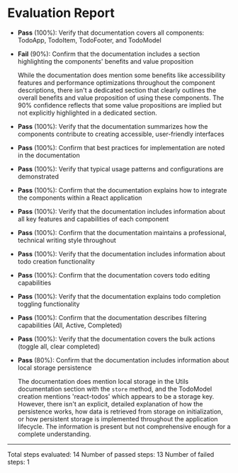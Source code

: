 # Evaluation Report

- **Pass** (100%): Verify that documentation covers all components: TodoApp, TodoItem, TodoFooter, and TodoModel
- **Fail** (90%): Confirm that the documentation includes a section highlighting the components' benefits and value proposition
  
  While the documentation does mention some benefits like accessibility features and performance optimizations throughout the component descriptions, there isn't a dedicated section that clearly outlines the overall benefits and value proposition of using these components. The 90% confidence reflects that some value propositions are implied but not explicitly highlighted in a dedicated section.

- **Pass** (100%): Verify that the documentation summarizes how the components contribute to creating accessible, user-friendly interfaces
- **Pass** (100%): Confirm that best practices for implementation are noted in the documentation
- **Pass** (100%): Verify that typical usage patterns and configurations are demonstrated
- **Pass** (100%): Confirm that the documentation explains how to integrate the components within a React application
- **Pass** (100%): Verify that the documentation includes information about all key features and capabilities of each component
- **Pass** (100%): Confirm that the documentation maintains a professional, technical writing style throughout
- **Pass** (100%): Verify that the documentation includes information about todo creation functionality
- **Pass** (100%): Confirm that the documentation covers todo editing capabilities
- **Pass** (100%): Verify that the documentation explains todo completion toggling functionality
- **Pass** (100%): Confirm that the documentation describes filtering capabilities (All, Active, Completed)
- **Pass** (100%): Verify that the documentation covers the bulk actions (toggle all, clear completed)
- **Pass** (80%): Confirm that the documentation includes information about local storage persistence
  
  The documentation does mention local storage in the Utils documentation section with the `store` method, and the TodoModel creation mentions 'react-todos' which appears to be a storage key. However, there isn't an explicit, detailed explanation of how the persistence works, how data is retrieved from storage on initialization, or how persistent storage is implemented throughout the application lifecycle. The information is present but not comprehensive enough for a complete understanding.

---

Total steps evaluated: 14
Number of passed steps: 13
Number of failed steps: 1